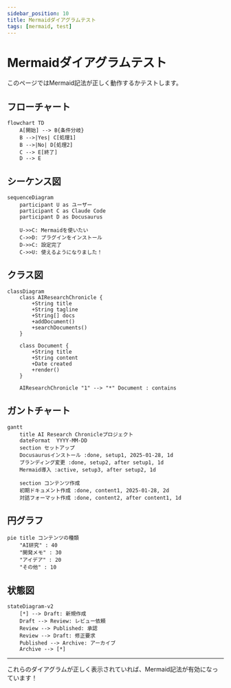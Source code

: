 ```yaml
---
sidebar_position: 10
title: Mermaidダイアグラムテスト
tags: [mermaid, test]
---
```


# Mermaidダイアグラムテスト

このページではMermaid記法が正しく動作するかテストします。

## フローチャート

```mermaid
flowchart TD
    A[開始] --> B{条件分岐}
    B -->|Yes| C[処理1]
    B -->|No| D[処理2]
    C --> E[終了]
    D --> E
```

## シーケンス図

```mermaid
sequenceDiagram
    participant U as ユーザー
    participant C as Claude Code
    participant D as Docusaurus
    
    U->>C: Mermaidを使いたい
    C->>D: プラグインをインストール
    D->>C: 設定完了
    C->>U: 使えるようになりました！
```

## クラス図

```mermaid
classDiagram
    class AIResearchChronicle {
        +String title
        +String tagline
        +String[] docs
        +addDocument()
        +searchDocuments()
    }
    
    class Document {
        +String title
        +String content
        +Date created
        +render()
    }
    
    AIResearchChronicle "1" --> "*" Document : contains
```

## ガントチャート

```mermaid
gantt
    title AI Research Chronicleプロジェクト
    dateFormat  YYYY-MM-DD
    section セットアップ
    Docusaurusインストール :done, setup1, 2025-01-28, 1d
    ブランディング変更 :done, setup2, after setup1, 1d
    Mermaid導入 :active, setup3, after setup2, 1d
    
    section コンテンツ作成
    初期ドキュメント作成 :done, content1, 2025-01-28, 2d
    対話フォーマット作成 :done, content2, after content1, 1d
```

## 円グラフ

```mermaid
pie title コンテンツの種類
    "AI研究" : 40
    "開発メモ" : 30
    "アイデア" : 20
    "その他" : 10
```

## 状態図

```mermaid
stateDiagram-v2
    [*] --> Draft: 新規作成
    Draft --> Review: レビュー依頼
    Review --> Published: 承認
    Review --> Draft: 修正要求
    Published --> Archive: アーカイブ
    Archive --> [*]
```

---

これらのダイアグラムが正しく表示されていれば、Mermaid記法が有効になっています！